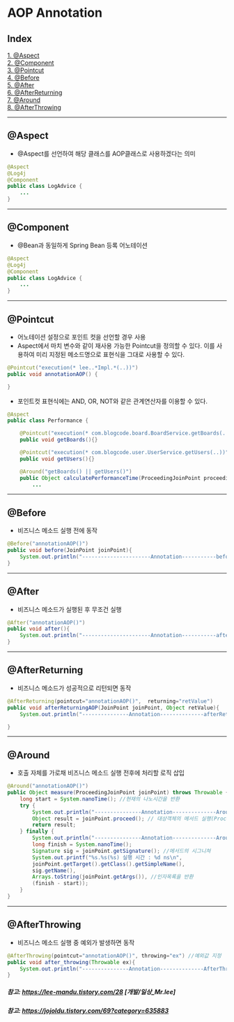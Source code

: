 
AOP Annotation
=======================================
Index   
--------

[1. @Aspect](#Aspect)   
[2. @Component](#Component)     
[3. @Pointcut](#Pointcut)   
[4. @Before](#Before)   
[5. @After](#After)   
[6. @AfterReturning](#AfterReturning)    
[7. @Around](#Around)   
[8. @AfterThrowing](#AfterThrowing)    

------------------------------

## @Aspect
* @Aspect를 선언하여 해당 클래스를 AOP클래스로 사용하겠다는 의미
```java
@Aspect
@Log4j
@Component
public class LogAdvice {
    ...
}    
```

<hr>

## @Component
* @Bean과 동일하게 Spring Bean 등록 어노테이션
```java
@Aspect
@Log4j
@Component
public class LogAdvice {
    ...
}    
```
<hr>

## @Pointcut
* 어노테이션 설정으로 포인트 컷을 선언할 경우 사용
* Aspect에서 마치 변수와 같이 재사용 가능한 Pointcut을 정의할 수 있다. 이를 사용하여 미리 지정된 메소드명으로 표현식을 그대로 사용할 수 있다.
```java
@Pointcut("execution(* lee..*Impl.*(..))")
public void annotationAOP() {

}
```
* 포인트컷 표현식에는 AND, OR, NOT와 같은 관계연산자를 이용할 수 있다.
```java
@Aspect
public class Performance {

    @Pointcut("execution(* com.blogcode.board.BoardService.getBoards(..))")
    public void getBoards(){}

    @Pointcut("execution(* com.blogcode.user.UserService.getUsers(..))")
    public void getUsers(){}

    @Around("getBoards() || getUsers()")
    public Object calculatePerformanceTime(ProceedingJoinPoint proceedingJoinPoint) {
        ...

```
<hr>

## @Before
* 비즈니스 메소드 실행 전에 동작 
```java
@Before("annotationAOP()")
public void before(JoinPoint joinPoint){
    System.out.println("----------------------Annotation-----------beforeAOP");
}
```

<hr>

## @After
* 비즈니스 메소드가  실행된 후 무조건 실행 
```java
@After("annotationAOP()")
public void after(){
    System.out.println("----------------------Annotation-----------afterAOP");
}
```

<hr>

## @AfterReturning
*  비즈니스 메소드가 성공적으로 리턴되면 동작
```java
@AfterReturning(pointcut="annotationAOP()",  returning="retValue")
public void afterReturningAOP(JoinPoint joinPoint, Object retValue){
    System.out.println("---------------Annotation--------------afterReturningAOP");

}
```

<hr>

## @Around
*  호출 자체를 가로채 비즈니스 메소드 실행 전후에 처리할 로직 삽입
```java
@Around("annotationAOP()")
public Object measure(ProceedingJoinPoint joinPoint) throws Throwable {
    long start = System.nanoTime(); //현재의 나노시간을 반환
    try {
        System.out.println("---------------Annotation--------------AroundAOP");
        Object result = joinPoint.proceed(); // 대상객체의 메서드 실행(ProceedingJoinPoint 타입은 대상 객체의 메서드를 호출할 때 사용)
        return result;
    } finally {
        System.out.println("---------------Annotation--------------AroundAOP");
        long finish = System.nanoTime();
        Signature sig = joinPoint.getSignature(); //메서드의 시그니쳐
        System.out.printf("%s.%s(%s) 실행 시간 : %d ns\n",
        joinPoint.getTarget().getClass().getSimpleName(),
        sig.getName(),
        Arrays.toString(joinPoint.getArgs()), //인자목록을 반환
        (finish - start));
    }
}
```

<hr>

## @AfterThrowing
* 비즈니스 메소드 실행 중 예외가 발생하면 동작
```java
@AfterThrowing(pointcut="annotationAOP()", throwing="ex") //예외값 지정
public void after_throwing(Throwable ex){
    System.out.println("---------------Annotation--------------AfterThrowing");
}
```


##### 참고: https://lee-mandu.tistory.com/28 [개발/일상_Mr.lee]
##### 참고: https://jojoldu.tistory.com/69?category=635883
